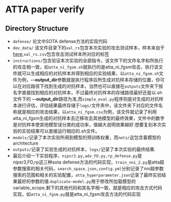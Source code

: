 # ATTA paper verify
## Directory Structure
* `defense/` 论文中SOTA defense方法的实现代码
* `dev_data/` 该文件目录下的`val_rs`包含本次实验的攻击测试样本，样本来自于[here](https://drive.google.com/drive/folders/1CfobY6i8BfqfWPHL31FKFDipNjqWwAhS),`val_rs.csv`包含攻击测试样本所对应的标签
* `instructions/`包含验证本次实验的全部指令，该文件下的文件名字和所执行的攻击相一致，如`atta_ni_fgsm.sh`就执行的是atta_ni_fgsm攻击，执行该文件就可以生成相应的对抗样本并得到相应的实验结果，以`atta_ni_fgsm.sh`文件为例，**--output_dir**参数就是执行程序后所生成对抗样本存储的位置，你可以在对应路径下找到生成的对抗样本，当然也可以直接在`outputs`文件夹下按名字直接找到相应的对抗样本，不过最终对抗样本的存储路径最好还是以.sh文件下的 **--output_dir**路径为准,而`simple_eval.py`程序则是对生成的对抗样本进行评估，评估结果最终存储于`logs/`文件夹中，该文件夹下对应的文件名称就是相应的攻击结果，以`atta_ni_fgsm.csv`为例，该文件就记录了利用atta_ni_fgsm生成的对抗样本去迁移攻击其他模型的最终效果，文件中的数字是对抗样本使其他模型误分类的成功率，值越大说明效果越好.想要复刻本次实验的实验结果可以直接运行相应的.sh文件。
* `models/`记录了本次实验所用到模型的预训练权重，而`nets/`这包含着模型的architecture
* `outputs/`记录了实验生成的对抗样本，`logs/`记录了本次实验的最终结果.
* 最后介绍一下实验程序，`nipsr3.py,adv_FD.py,rp_defense.py`是nipsr3,FD,rp这三种sota defense方法的代码实现，`train_nni_2.py`是atta超参数搜索的相关代码，`search_space.json,config.yml`分别记录了nni超参数搜索的范围和相关的实验配置，`atta_hyperparameter.json`记录了最终实验结果最好的参数的值.`duplicate-model.py`用于修改所加载模型的variable_scope,剩下的其他代码和其名字相一致，就是相应的攻击方式代码实现，如`atta_ni_fgsm.py`就是atta_ni_fgsm攻击方法的代码实现